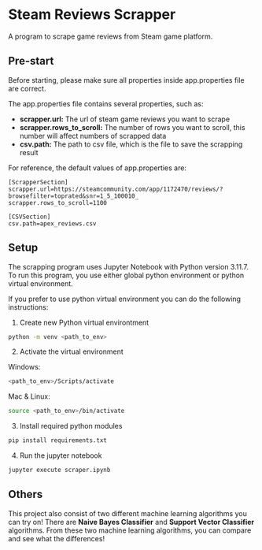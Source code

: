# Steam Reviews Scrapper

A program to scrape game reviews from Steam game platform.

## Pre-start

Before starting, please make sure all properties inside app.properties file are correct.

The app.properties file contains several properties, such as:

- **scrapper.url:** The url of steam game reviews you want to scrape
- **scrapper.rows_to_scroll:** The number of rows you want to scroll, this number will affect numbers of scrapped data
- **csv.path:** The path to csv file, which is the file to save the scrapping result

For reference, the default values of app.properties are:

```properties
[ScrapperSection]
scrapper.url=https://steamcommunity.com/app/1172470/reviews/?browsefilter=toprated&snr=1_5_100010_
scrapper.rows_to_scroll=1100

[CSVSection]
csv.path=apex_reviews.csv
```

## Setup

The scrapping program uses Jupyter Notebook with Python version 3.11.7. To run this program, you use either global python environment or python virtual environment.

If you prefer to use python virtual environment you can do the following instructions:<br>

1. Create new Python virtual environtment

```bash
python -m venv <path_to_env>
```

2. Activate the virtual environment

Windows:

```bash
<path_to_env>/Scripts/activate
```

Mac & Linux:

```bash
source <path_to_env>/bin/activate
```

3. Install required python modules

```bash
pip install requirements.txt
```

4. Run the jupyter notebook

```bash
jupyter execute scraper.ipynb
```

## Others

This project also consist of two different machine learning algorithms you can try on! There are **Naive Bayes Classifier** and **Support Vector Classifier** algorithms. From these two machine learning algorithms, you can compare and see what the differences!

